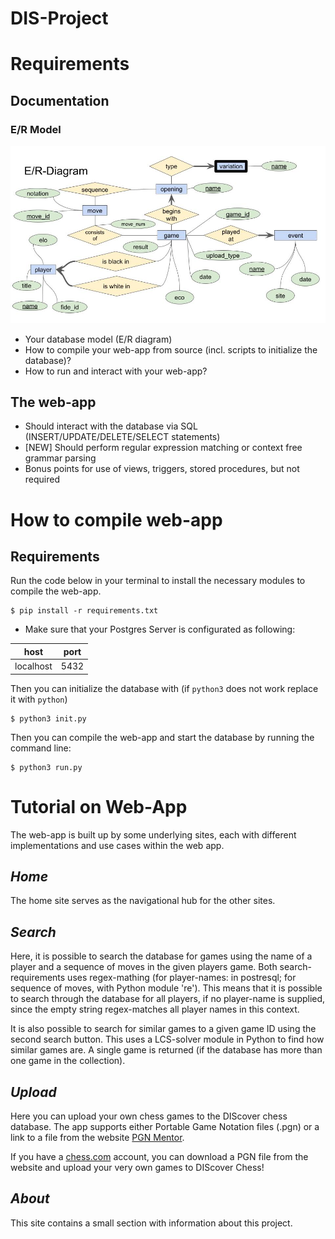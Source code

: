 # DIS-Project
# Requirements
## Documentation
### E/R Model
![](er_model.jpg)

* Your database model (E/R diagram)
* How to compile your web-app from source (incl. scripts to initialize the database)?
* How to run and interact with your web-app?
## The web-app
* Should interact with the database via SQL (INSERT/UPDATE/DELETE/SELECT statements)
* [NEW] Should perform regular expression matching or context free grammar parsing
* Bonus points for use of views, triggers, stored procedures, but not required

# How to compile web-app
## Requirements
Run the code below in your terminal to install the necessary modules to compile the web-app.

```
$ pip install -r requirements.txt
```

* Make sure that your Postgres Server is configurated as following:

  
| host      | port |
|-----------|------|
| localhost | 5432 |

Then you can initialize the database with (if `python3` does not work replace it with `python`)
```
$ python3 init.py
```
Then you can compile the web-app and start the database by running the command line:
```
$ python3 run.py
```

# Tutorial on Web-App
The web-app is built up by some underlying sites, each with different implementations and use cases within the web app.

## _Home_
The home site serves as the navigational hub for the other sites.

## _Search_
Here, it is possible to search the database for games using the name of a player and a sequence of moves in the given players game. Both search-requirements uses regex-mathing (for player-names: in postresql; for sequence of moves, with Python module 're'). This means that it is possible to search through the database for all players, if no player-name is supplied, since the empty string regex-matches all player names in this context.

It is also possible to search for similar games to a given game ID using the second search button. This uses a LCS-solver module in Python to find how similar games are. A single game is returned (if the database has more than one game in the collection).

## _Upload_
Here you can upload your own chess games to the DIScover chess database. The app supports either Portable Game Notation files (.pgn) or a link to a file from the website [PGN Mentor](https://www.pgnmentor.com/files.html).

If you have a [chess.com](https://www.chess.com) account, you can download a PGN file from the website and upload your very own games to DIScover Chess!

## _About_
This site contains a small section with information about this project.
